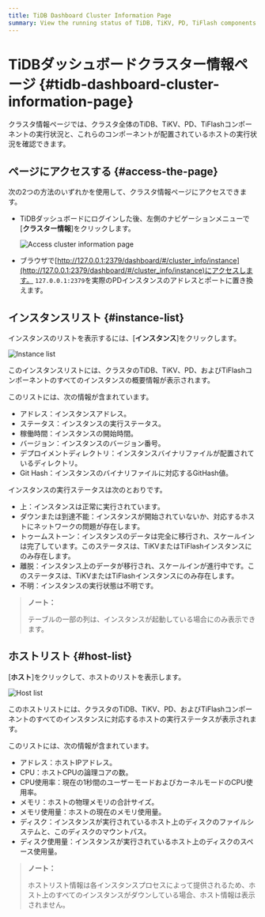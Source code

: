 ```yaml
---
title: TiDB Dashboard Cluster Information Page
summary: View the running status of TiDB, TiKV, PD, TiFlash components in the entire cluster and the running status of the host on which these components are located.
---
```


# TiDBダッシュボードクラスター情報ページ {#tidb-dashboard-cluster-information-page}

クラスタ情報ページでは、クラスタ全体のTiDB、TiKV、PD、TiFlashコンポーネントの実行状況と、これらのコンポーネントが配置されているホストの実行状況を確認できます。

## ページにアクセスする {#access-the-page}

次の2つの方法のいずれかを使用して、クラスタ情報ページにアクセスできます。

-   TiDBダッシュボードにログインした後、左側のナビゲーションメニューで[**クラスター情報**]をクリックします。

    ![Access cluster information page](https://download.pingcap.com/images/docs/dashboard/dashboard-cluster-info-access.png)

-   ブラウザで[http://127.0.0.1:2379/dashboard/#/cluster_info/instance](http://127.0.0.1:2379/dashboard/#/cluster_info/instance)にアクセスします。 `127.0.0.1:2379`を実際のPDインスタンスのアドレスとポートに置き換えます。

## インスタンスリスト {#instance-list}

インスタンスのリストを表示するには、[**インスタンス**]をクリックします。

![Instance list](https://download.pingcap.com/images/docs/dashboard/dashboard-cluster-info-instances.png)

このインスタンスリストには、クラスタのTiDB、TiKV、PD、およびTiFlashコンポーネントのすべてのインスタンスの概要情報が表示されます。

このリストには、次の情報が含まれています。

-   アドレス：インスタンスアドレス。
-   ステータス：インスタンスの実行ステータス。
-   稼働時間：インスタンスの開始時間。
-   バージョン：インスタンスのバージョン番号。
-   デプロイメントディレクトリ：インスタンスバイナリファイルが配置されているディレクトリ。
-   Git Hash：インスタンスのバイナリファイルに対応するGitHash値。

インスタンスの実行ステータスは次のとおりです。

-   上：インスタンスは正常に実行されています。
-   ダウンまたは到達不能：インスタンスが開始されていないか、対応するホストにネットワークの問題が存在します。
-   トゥームストーン：インスタンスのデータは完全に移行され、スケールインは完了しています。このステータスは、TiKVまたはTiFlashインスタンスにのみ存在します。
-   離脱：インスタンス上のデータが移行され、スケールインが進行中です。このステータスは、TiKVまたはTiFlashインスタンスにのみ存在します。
-   不明：インスタンスの実行状態は不明です。

> **ノート：**
>
> テーブルの一部の列は、インスタンスが起動している場合にのみ表示できます。

## ホストリスト {#host-list}

[**ホスト**]をクリックして、ホストのリストを表示します。

![Host list](https://download.pingcap.com/images/docs/dashboard/dashboard-cluster-info-hosts.png)

このホストリストには、クラスタのTiDB、TiKV、PD、およびTiFlashコンポーネントのすべてのインスタンスに対応するホストの実行ステータスが表示されます。

このリストには、次の情報が含まれています。

-   アドレス：ホストIPアドレス。
-   CPU：ホストCPUの論理コアの数。
-   CPU使用率：現在の1秒間のユーザーモードおよびカーネルモードのCPU使用率。
-   メモリ：ホストの物理メモリの合計サイズ。
-   メモリ使用量：ホストの現在のメモリ使用量。
-   ディスク：インスタンスが実行されているホスト上のディスクのファイルシステムと、このディスクのマウントパス。
-   ディスク使用量：インスタンスが実行されているホスト上のディスクのスペース使用量。

> **ノート：**
>
> ホストリスト情報は各インスタンスプロセスによって提供されるため、ホスト上のすべてのインスタンスがダウンしている場合、ホスト情報は表示されません。
